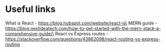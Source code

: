 # Useful links

What is React - https://blog.hubspot.com/website/react-js\
MERN guide - https://blog.nextideatech.com/how-to-get-started-with-the-mern-stack-a-comprehensive-guide/\
React vs Express routes - https://stackoverflow.com/questions/43862098/react-routing-vs-express-routing
